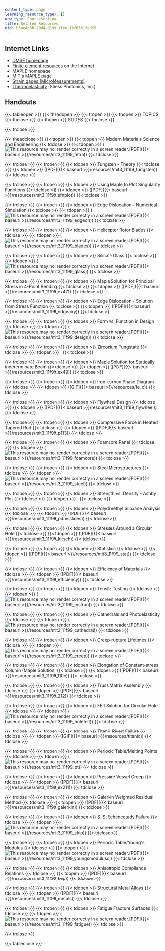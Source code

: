 ```yaml
---
content_type: page
learning_resource_types: []
ocw_type: CourseSection
title: Related Resources
uid: b34c4b3b-20d4-d199-1fee-fbf63b1fedf5
---
```


Internet Links
--------------

*   [DMSE homepage](https://dmse.mit.edu/)
*   [Finite element resources](http://www.engr.usask.ca/) on the Internet
*   [MAPLE homepage](http://www.maplesoft.com/)
*   [MIT's MAPLE page](http://web.mit.edu/afs/athena.mit.edu/software/maple/www/home.html)
*   [Strain gages (MicroMeasurements)](http://www.vishay.com/company/brands/)
*   [Thermoelasticity](http://www.stressphotonics.com/) (Stress Photonics, Inc.)

Handouts
--------

{{< tableopen >}}
{{< theadopen >}}
{{< tropen >}}
{{< thopen >}}
TOPICS
{{< thclose >}}
{{< thopen >}}
SLIDES
{{< thclose >}}

{{< trclose >}}

{{< theadclose >}}
{{< tropen >}}
{{< tdopen >}}
Modern Materials Science and Engineering
{{< tdclose >}}
{{< tdopen >}}
(![This resource may not render correctly in a screen reader.](/images/inacessible.gif)[PDF]({{< baseurl >}}/resources/mit3_11f99_tetra))
{{< tdclose >}}

{{< trclose >}}
{{< tropen >}}
{{< tdopen >}}
Tungsten - Theory
{{< tdclose >}}
{{< tdopen >}}
([PDF]({{< baseurl >}}/resources/mit3_11f99_tungsten))
{{< tdclose >}}

{{< trclose >}}
{{< tropen >}}
{{< tdopen >}}
Using Maple to Plot Singularity Functions
{{< tdclose >}}
{{< tdopen >}}
([PDF]({{< baseurl >}}/resources/mit3_11f99_sfnplot))
{{< tdclose >}}

{{< trclose >}}
{{< tropen >}}
{{< tdopen >}}
Edge Dislocation - Numerical Simulation
{{< tdclose >}}
{{< tdopen >}}
(![This resource may not render correctly in a screen reader.](/images/inacessible.gif)[PDF]({{< baseurl >}}/resources/mit3_11f99_edgedn))
{{< tdclose >}}

{{< trclose >}}
{{< tropen >}}
{{< tdopen >}}
Helicopter Rotor Blades
{{< tdclose >}}
{{< tdopen >}}
(![This resource may not render correctly in a screen reader.](/images/inacessible.gif)[PDF]({{< baseurl >}}/resources/mit3_11f99_blades))
{{< tdclose >}}

{{< trclose >}}
{{< tropen >}}
{{< tdopen >}}
Silicate Glass
{{< tdclose >}}
{{< tdopen >}}
(![This resource may not render correctly in a screen reader.](/images/inacessible.gif)[PDF]({{< baseurl >}}/resources/mit3_11f99_glass))
{{< tdclose >}}

{{< trclose >}}
{{< tropen >}}
{{< tdopen >}}
Maple Solution for Principal Stress in 4-Point Bending
{{< tdclose >}}
{{< tdopen >}}
([PDF]({{< baseurl >}}/resources/mit3_11f99_ex47))
{{< tdclose >}}

{{< trclose >}}
{{< tropen >}}
{{< tdopen >}}
Edge Dislocation - Solution from Stress Function
{{< tdclose >}}
{{< tdopen >}}
([PDF]({{< baseurl >}}/resources/mit3_11f99_edgeairy))
{{< tdclose >}}

{{< trclose >}}
{{< tropen >}}
{{< tdopen >}}
Form vs. Function in Design
{{< tdclose >}}
{{< tdopen >}}
(![This resource may not render correctly in a screen reader.](/images/inacessible.gif)[PDF]({{< baseurl >}}/resources/mit3_11f99_design))
{{< tdclose >}}

{{< trclose >}}
{{< tropen >}}
{{< tdopen >}}
Zirconium Tungstate
{{< tdclose >}}
{{< tdopen >}}
 
{{< tdclose >}}

{{< trclose >}}
{{< tropen >}}
{{< tdopen >}}
Maple Solution for Statically Indeterminate Beam
{{< tdclose >}}
{{< tdopen >}}
([PDF]({{< baseurl >}}/resources/mit3_11f99_ex49))
{{< tdclose >}}

{{< trclose >}}
{{< tropen >}}
{{< tdopen >}}
Iron-carbon Phase Diagram
{{< tdclose >}}
{{< tdopen >}}
([GIF]({{< baseurl >}}/resources/fe_c))
{{< tdclose >}}

{{< trclose >}}
{{< tropen >}}
{{< tdopen >}}
Flywheel Design
{{< tdclose >}}
{{< tdopen >}}
([PDF]({{< baseurl >}}/resources/mit3_11f99_flywheel))
{{< tdclose >}}

{{< trclose >}}
{{< tropen >}}
{{< tdopen >}}
Compressive Force in Heated Tapered Rod
{{< tdclose >}}
{{< tdopen >}}
([PDF]({{< baseurl >}}/resources/mit3_11f99_p113))
{{< tdclose >}}

{{< trclose >}}
{{< tropen >}}
{{< tdopen >}}
Foamcore Panel
{{< tdclose >}}
{{< tdopen >}}
(![This resource may not render correctly in a screen reader.](/images/inacessible.gif)[PDF]({{< baseurl >}}/resources/mit3_11f99_foamcore))
{{< tdclose >}}

{{< trclose >}}
{{< tropen >}}
{{< tdopen >}}
Steel Microstructures
{{< tdclose >}}
{{< tdopen >}}
(![This resource may not render correctly in a screen reader.](/images/inacessible.gif)[PDF]({{< baseurl >}}/resources/mit3_11f99_steel))
{{< tdclose >}}

{{< trclose >}}
{{< tropen >}}
{{< tdopen >}}
Strength vs. Density - Ashby Plot
{{< tdclose >}}
{{< tdopen >}}
 
{{< tdclose >}}

{{< trclose >}}
{{< tropen >}}
{{< tdopen >}}
Polydimethyl Siloxane Analysis
{{< tdclose >}}
{{< tdopen >}}
([PDF]({{< baseurl >}}/resources/mit3_11f99_pdmsslides))
{{< tdclose >}}

{{< trclose >}}
{{< tropen >}}
{{< tdopen >}}
Stresses Around a Circular Hole
{{< tdclose >}}
{{< tdopen >}}
([PDF]({{< baseurl >}}/resources/mit3_11f99_kirsch))
{{< tdclose >}}

{{< trclose >}}
{{< tropen >}}
{{< tdopen >}}
Statistics
{{< tdclose >}}
{{< tdopen >}}
([PDF]({{< baseurl >}}/resources/mit3_11f99_stat))
{{< tdclose >}}

{{< trclose >}}
{{< tropen >}}
{{< tdopen >}}
Efficiency of Materials
{{< tdclose >}}
{{< tdopen >}}
([PDF]({{< baseurl >}}/resources/mit3_11f99_efficiency))
{{< tdclose >}}

{{< trclose >}}
{{< tropen >}}
{{< tdopen >}}
Tensile Testing
{{< tdclose >}}
{{< tdopen >}}
(![This resource may not render correctly in a screen reader.](/images/inacessible.gif)[PDF]({{< baseurl >}}/resources/mit3_11f99_instron))
{{< tdclose >}}

{{< trclose >}}
{{< tropen >}}
{{< tdopen >}}
Cathedrals and Photoelasticity
{{< tdclose >}}
{{< tdopen >}}
(![This resource may not render correctly in a screen reader.](/images/inacessible.gif)[PDF]({{< baseurl >}}/resources/mit3_11f99_cathedral))
{{< tdclose >}}

{{< trclose >}}
{{< tropen >}}
{{< tdopen >}}
Creep-rupture Lifetimes
{{< tdclose >}}
{{< tdopen >}}
(![This resource may not render correctly in a screen reader.](/images/inacessible.gif)[PDF]({{< baseurl >}}/resources/mit3_11f99_creep))
{{< tdclose >}}

{{< trclose >}}
{{< tropen >}}
{{< tdopen >}}
Elongation of Constant-stress Column (Maple Solution)
{{< tdclose >}}
{{< tdopen >}}
([PDF]({{< baseurl >}}/resources/mit3_11f99_110e))
{{< tdclose >}}

{{< trclose >}}
{{< tropen >}}
{{< tdopen >}}
Truss Matrix Assembly
{{< tdclose >}}
{{< tdopen >}}
([PDF]({{< baseurl >}}/resources/mit3_11f99_212))
{{< tdclose >}}

{{< trclose >}}
{{< tropen >}}
{{< tdopen >}}
FElt Solution for Circular Hole
{{< tdclose >}}
{{< tdopen >}}
(![This resource may not render correctly in a screen reader.](/images/inacessible.gif)[PDF]({{< baseurl >}}/resources/mit3_11f99_holefelt))
{{< tdclose >}}

{{< trclose >}}
{{< tropen >}}
{{< tdopen >}}
Titenic Rivert Failure
{{< tdclose >}}
{{< tdopen >}}
([GIF]({{< baseurl >}}/resources/titanic))
{{< tdclose >}}

{{< trclose >}}
{{< tropen >}}
{{< tdopen >}}
Periodic Table/Melting Points
{{< tdclose >}}
{{< tdopen >}}
(![This resource may not render correctly in a screen reader.](/images/inacessible.gif)[PDF]({{< baseurl >}}/resources/mit3_11f99_pt))
{{< tdclose >}}

{{< trclose >}}
{{< tropen >}}
{{< tdopen >}}
Pressure Vessel Creep
{{< tdclose >}}
{{< tdopen >}}
([PDF]({{< baseurl >}}/resources/mit3_11f99_ex211))
{{< tdclose >}}

{{< trclose >}}
{{< tropen >}}
{{< tdopen >}}
Galerkin Weighted Residual Method
{{< tdclose >}}
{{< tdopen >}}
([PDF]({{< baseurl >}}/resources/mit3_11f99_galerkin))
{{< tdclose >}}

{{< trclose >}}
{{< tropen >}}
{{< tdopen >}}
S. S. Schenectady Failure
{{< tdclose >}}
{{< tdopen >}}
(![This resource may not render correctly in a screen reader.](/images/inacessible.gif)[PDF]({{< baseurl >}}/resources/mit3_11f99_ship))
{{< tdclose >}}

{{< trclose >}}
{{< tropen >}}
{{< tdopen >}}
Periodic Table/Young's Modulus
{{< tdclose >}}
{{< tdopen >}}
(![This resource may not render correctly in a screen reader.](/images/inacessible.gif)[PDF]({{< baseurl >}}/resources/mit3_11f99_youngsmodulusc))
{{< tdclose >}}

{{< trclose >}}
{{< tropen >}}
{{< tdopen >}}
Anisotropic Compliance Relations
{{< tdclose >}}
{{< tdopen >}}
([PDF]({{< baseurl >}}/resources/mit3_11f99_kep))
{{< tdclose >}}

{{< trclose >}}
{{< tropen >}}
{{< tdopen >}}
Structural Metal Alloys
{{< tdclose >}}
{{< tdopen >}}
([PDF]({{< baseurl >}}/resources/mit3_11f99_metals))
{{< tdclose >}}

{{< trclose >}}
{{< tropen >}}
{{< tdopen >}}
Fatigue Fracture Surfaces
{{< tdclose >}}
{{< tdopen >}}
(![This resource may not render correctly in a screen reader.](/images/inacessible.gif)[PDF]({{< baseurl >}}/resources/mit3_11f99_fatigue))
{{< tdclose >}}

{{< trclose >}}

{{< tableclose >}}